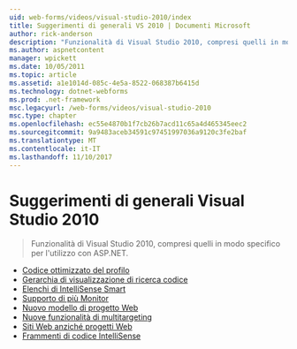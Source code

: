 ```yaml
---
uid: web-forms/videos/visual-studio-2010/index
title: Suggerimenti di generali VS 2010 | Documenti Microsoft
author: rick-anderson
description: "Funzionalità di Visual Studio 2010, compresi quelli in modo specifico per l'utilizzo con ASP.NET."
ms.author: aspnetcontent
manager: wpickett
ms.date: 10/05/2011
ms.topic: article
ms.assetid: a1e1014d-085c-4e5a-8522-068387b6415d
ms.technology: dotnet-webforms
ms.prod: .net-framework
msc.legacyurl: /web-forms/videos/visual-studio-2010
msc.type: chapter
ms.openlocfilehash: ec55e4870b1f7cb26b7acd11c65a4d465345eec2
ms.sourcegitcommit: 9a9483aceb34591c97451997036a9120c3fe2baf
ms.translationtype: MT
ms.contentlocale: it-IT
ms.lasthandoff: 11/10/2017
---
```

<a name="general-vs-2010-tips"></a>Suggerimenti di generali Visual Studio 2010
====================
> Funzionalità di Visual Studio 2010, compresi quelli in modo specifico per l'utilizzo con ASP.NET.


- [Codice ottimizzato del profilo](visual-studio-2010-quick-hit-code-optimized-profile.md)
- [Gerarchia di visualizzazione di ricerca codice](visual-studio-2010-quick-hit-code-search-view-hierarchy.md)
- [Elenchi di IntelliSense Smart](visual-studio-2010-quick-hit-intellisense-smart-lists.md)
- [Supporto di più Monitor](visual-studio-2010-quick-hit-multi-monitor-support.md)
- [Nuovo modello di progetto Web](visual-studio-2010-quick-hit-new-web-project-template.md)
- [Nuove funzionalità di multitargeting](visual-studio-2010-quick-hit-new-multi-targeting.md)
- [Siti Web anziché progetti Web](visual-studio-2010-quick-hit-websites-instead-of-web-projects.md)
- [Frammenti di codice IntelliSense](visual-studio-2010-quick-hit-snippets-intellisense.md)
